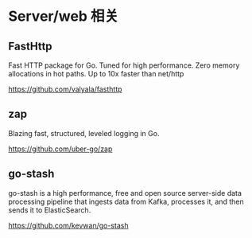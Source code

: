 # Server/web 相关

## FastHttp

Fast HTTP package for Go. Tuned for high performance. Zero memory allocations in hot paths. Up to 10x faster than net/http

https://github.com/valyala/fasthttp

## zap

Blazing fast, structured, leveled logging in Go.

https://github.com/uber-go/zap

## go-stash

go-stash is a high performance, free and open source server-side data processing pipeline that ingests data from Kafka, processes it, and then sends it to ElasticSearch.

https://github.com/kevwan/go-stash


